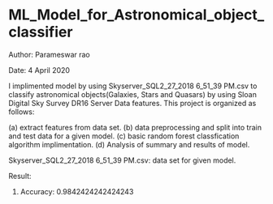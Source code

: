# ML_Model_for_Astronomical_object_classifier
Author: Parameswar rao

Date: 4 April 2020

I implimented model by using Skyserver_SQL2_27_2018 6_51_39 PM.csv to classify astronomical objects(Galaxies, Stars and Quasars) by using Sloan Digital Sky Survey DR16 Server Data features. This project is organized as follows:

(a) extract features from data set.
(b) data preprocessing and split into train and test data for a given model.
(c) basic random forest classfication algorithm implimentation.
(d) Analysis of summary and results of model.

Skyserver_SQL2_27_2018 6_51_39 PM.csv: data set for given model.

Result:
1. Accuracy: 0.9842424242424243
